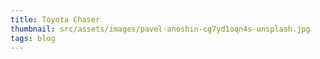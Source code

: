 ```yaml
---
title: Toyota Chaser
thumbnail: src/assets/images/pavel-anoshin-cg7yd1oqn4s-unsplash.jpg
tags: blog
---
```

